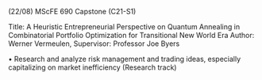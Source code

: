 (22/08) MScFE 690 Capstone (C21-S1)

Title: A Heuristic Entrepreneurial Perspective on Quantum Annealing in Combinatorial Portfolio Optimization for Transitional New World Era
Author: Werner Vermeulen, Supervisor: Professor Joe Byers
 
• Research and analyze risk management and trading ideas, especially capitalizing on market inefficiency (Research track)
